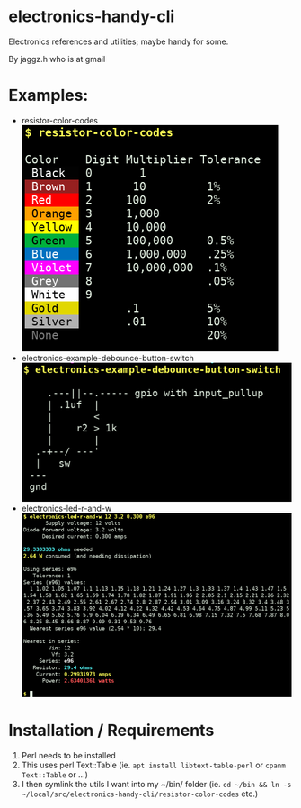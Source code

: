 # electronics-handy-cli

Electronics references and utilities; maybe handy for some.

By jaggz.h who is at gmail

# Examples:

* resistor-color-codes
![Screenshot: Resistor color codes](i/ss--resistor-color-codes.png "Screenshot of resistor-color-codes command output")
* electronics-example-debounce-button-switch
![Screenshot: Debounce example](i/ss--electronics-example-debounce-button-switch.png "Screenshot of debounce text schematic output")
* electronics-led-r-and-w
![Screenshot: LED/Diode Resistor/Power Calculation](i/ss--electronics-led-r-and-w.png "Screenshot of LED/Diode Resistor calculator")

# Installation / Requirements

1. Perl needs to be installed
1. This uses perl Text::Table (ie. `apt install libtext-table-perl`
or `cpanm Text::Table` or ...)
1. I then symlink the utils I want into my ~/bin/ folder (ie. `cd ~/bin && ln -s ~/local/src/electronics-handy-cli/resistor-color-codes` etc.)
